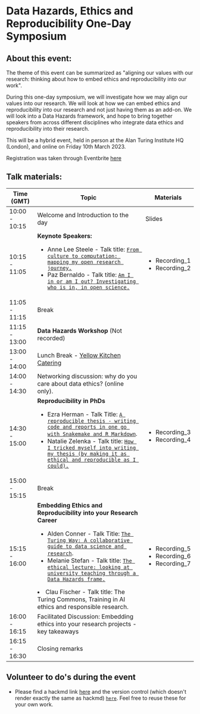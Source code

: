 # Data Hazards, Ethics and Reproducibility One-Day Symposium

## About this event:
The theme of this event can be summarized as "aligning our values with our research: thinking about how to embed ethics and reproducibility into our work".

During this one-day symposium, we will investigate how we may align our values into our research. We will look at how we can embed ethics and reproducibility into our research and not just having them as an add-on. We will look into a Data Hazards framework, and hope to bring together speakers from across different disciplines who integrate data ethics and reproducibility into their research.

This will be a hybrid event, held in person at the Alan Turing Institute HQ (London), and online on Friday 10th March 2023.

Registration was taken through Eventbrite [here](https://www.eventbrite.co.uk/e/in-person-data-hazards-ethics-and-reproducibility-one-day-symposium-tickets-516803953537)

## Talk materials:

| Time (GMT) | Topic | Materials |
| --- | --- | --- |
| 10:00 - 10:15 | Welcome and Introduction to the day | Slides |
| 10:15 - 11:05 | **Keynote Speakers:**  <ul><li> Anne Lee Steele - Talk title: [`From culture to computation: mapping my open research journey.`](culture_to_computation_ALS.pdf) </li><li> Paz Bernaldo - Talk title: [`Am I in or am I out? Investigating who is in, in open science.`](in_or_out_PB.pdf)</li></ul> | <ul><li> Recording_1 </li><li> Recording_2 </li></ul> |
| 11:05 - 11:15 | Break
| 11:15 - 13:00 | **Data Hazards Workshop**  (Not recorded)
| 13:00 - 14:00 | Lunch Break - [Yellow Kitchen Catering](http://yellowkitchen.co.uk/)
| 14:00 - 14:30 | Networking discussion: why do you care about data ethics? (online only). 
| 14:30 - 15:00 | **Reproducibility in PhDs**  <ul><li>Ezra Herman - Talk Title: [`A reproducible thesis - writing code and reports in one go with Snakemake and R Markdown`](reproducible_thesis_EH.pdf).</li><li>Natalie Zelenka - Talk title: [`How I tricked myself into writing my thesis (by making it as ethical and reproducible as I could).`](TrickedMyself_NZ.pdf)</li></ul> | <ul><li> Recording_3 </li><li> Recording_4 </li></ul> |
| 15:00 - 15:15 | Break
| 15:15 - 16:00 | **Embedding Ethics and Reproducibility into your Research Career**  <ul><li>Alden Conner - Talk Title: [`The Turing Way: A collaborative guide to data science and research`](TTW_AC.pdf). </li><li>Melanie Stefan - Talk title: [`The ethical lecture: looking at university teaching through a Data Hazards frame.`](ethical_lecture_MS.pdf)</li></ul> </li><li> Clau Fischer - Talk title: The Turing Commons, Training in AI ethics and responsible research.</li></ul> | <ul><li> Recording_5 </li><li> Recording_6 </li><li> Recording_7 </li></ul> |
| 16:00 - 16:15 | Facilitated Discussion: Embedding ethics into your research projects - key takeaways
| 16:15 - 16:30 | Closing remarks

## Volunteer to do's during the event
- Please find a hackmd link [here](https://hackmd.io/c2AnZHeRRtWaA_QRwobjsQ) and the version control (which doesn't render exactly the same as hackmd) [`here`](volunteer_tasks.md). Feel free to reuse these for your own work. 
